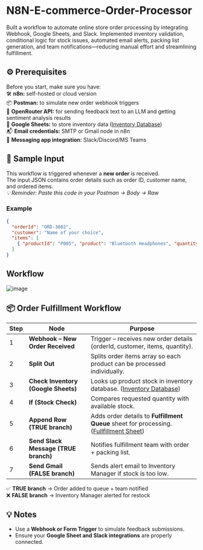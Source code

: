 # N8N-E-commerce-Order-Processor
Built a workflow to automate online store order processing by integrating Webhook, Google Sheets, and Slack. Implemented inventory validation, conditional logic for stock issues, automated email alerts, packing list generation, and team notifications—reducing manual effort and streamlining fulfillment.

## ⚙️ Prerequisites

Before you start, make sure you have:  
🛠️ **n8n:** self-hosted or cloud version    
📦 **Postman:** to simulate new order webhook triggers  
🤖 **OpenRouter API:** for sending feedback text to an LLM and getting sentiment analysis results  
📑 **Google Sheets:** to store inventory data    ([Inventory Database](https://github.com/Hafsa-Ali/N8N---E-commerce-Order-Processor/commit/9e28e474808e94fac29d0d5044c371476909f98b))    
📬 **Email credentials:** SMTP or Gmail node in n8n  
💬 **Messaging app integration:** Slack/Discord/MS Teams    

## 📝 Sample Input

This workflow is triggered whenever a **new order** is received.  
The input JSON contains order details such as order ID, customer name, and ordered items.  
*💡 Reminder: Paste this code in your Postman → Body → Raw*
### Example
```json
{
  "orderId": "ORD-3002",
  "customer": "Name of your choice",
  "items": [
    { "productId": "P005", "product": "Bluetooth Headphones", "quantity": 25 }
  ]
}
```
## Workflow
![image](https://github.com/user-attachments/assets/71d14b23-d422-4733-ba32-35afdfd8e991)  

## 📦 Order Fulfillment Workflow

| Step | Node | Purpose |
|------|------|---------|
| 1 | **Webhook – New Order Received** | Trigger – receives new order details (orderId, customer, items, quantity). |
| 2 | **Split Out** | Splits order items array so each product can be processed individually. |
| 3 | **Check Inventory (Google Sheets)** | Looks up product stock in inventory database. ([Inventory Database](https://github.com/Hafsa-Ali/N8N---E-commerce-Order-Processor/commit/9e28e474808e94fac29d0d5044c371476909f98b)) |
| 4 | **If (Stock Check)** | Compares requested quantity with available stock. |
| 5 | **Append Row (TRUE branch)** | Adds order details to **Fulfillment Queue** sheet for processing. ([Fullfillment Sheet](https://github.com/Hafsa-Ali/N8N---E-commerce-Order-Processor/commit/9e28e474808e94fac29d0d5044c371476909f98b)) |
| 6 | **Send Slack Message (TRUE branch)** | Notifies fulfillment team with order + packing list. |
| 7 | **Send Gmail (FALSE branch)** | Sends alert email to Inventory Manager if stock is too low. |

✅ **TRUE branch** → Order added to queue + team notified  
❌ **FALSE branch** → Inventory Manager alerted for restock

## 💡 Notes

- Use a **Webhook or Form Trigger** to simulate feedback submissions.  
- Ensure your **Google Sheet and Slack integrations** are properly connected.

